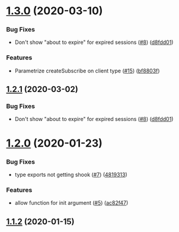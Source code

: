 # [1.3.0](https://github.com/4Catalyzer/relay-network-layer/compare/v1.2.0...v1.3.0) (2020-03-10)


### Bug Fixes

* Don't show "about to expire" for expired sessions ([#8](https://github.com/4Catalyzer/relay-network-layer/issues/8)) ([d8fdd01](https://github.com/4Catalyzer/relay-network-layer/commit/d8fdd01ff87a96dcaee23f5474111834946db9ea))


### Features

* Parametrize createSubscribe on client type ([#15](https://github.com/4Catalyzer/relay-network-layer/issues/15)) ([bf8803f](https://github.com/4Catalyzer/relay-network-layer/commit/bf8803f6c470c130a778121d77321e99b09a4e17))





## [1.2.1](https://github.com/4Catalyzer/relay-network-layer/compare/v1.2.0...v1.2.1) (2020-03-02)


### Bug Fixes

* Don't show "about to expire" for expired sessions ([#8](https://github.com/4Catalyzer/relay-network-layer/issues/8)) ([d8fdd01](https://github.com/4Catalyzer/relay-network-layer/commit/d8fdd01))





# [1.2.0](https://github.com/4Catalyzer/relay-network-layer/compare/v1.1.2...v1.2.0) (2020-01-23)


### Bug Fixes

* type exports not getting shook ([#7](https://github.com/4Catalyzer/relay-network-layer/issues/7)) ([4819313](https://github.com/4Catalyzer/relay-network-layer/commit/4819313483030acbff560e18ebb85bfd81164cde))


### Features

* allow function for init argument ([#5](https://github.com/4Catalyzer/relay-network-layer/issues/5)) ([ac82f47](https://github.com/4Catalyzer/relay-network-layer/commit/ac82f47a78310992d0a145beab52eea7563346ef))





## [1.1.2](https://github.com/4Catalyzer/relay-auth/compare/v1.1.1...v1.1.2) (2020-01-15)





